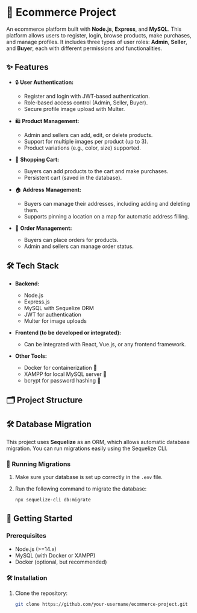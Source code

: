 # 🛒 Ecommerce Project

An ecommerce platform built with **Node.js**, **Express**, and **MySQL**. This platform allows users to register, login, browse products, make purchases, and manage profiles. It includes three types of user roles: **Admin**, **Seller**, and **Buyer**, each with different permissions and functionalities.

## ✨ Features

- 🔒 **User Authentication:**
  - Register and login with JWT-based authentication.
  - Role-based access control (Admin, Seller, Buyer).
  - Secure profile image upload with Multer.
  
- 🛍️ **Product Management:**
  - Admin and sellers can add, edit, or delete products.
  - Support for multiple images per product (up to 3).
  - Product variations (e.g., color, size) supported.
  
- 🛒 **Shopping Cart:**
  - Buyers can add products to the cart and make purchases.
  - Persistent cart (saved in the database).
  
- 🏠 **Address Management:**
  - Buyers can manage their addresses, including adding and deleting them.
  - Supports pinning a location on a map for automatic address filling.
  
- 🛒 **Order Management:**
  - Buyers can place orders for products.
  - Admin and sellers can manage order status.

## 🛠️ Tech Stack

- **Backend:**
  - Node.js
  - Express.js
  - MySQL with Sequelize ORM
  - JWT for authentication
  - Multer for image uploads

- **Frontend (to be developed or integrated):**
  - Can be integrated with React, Vue.js, or any frontend framework.

- **Other Tools:**
  - Docker for containerization 🐳
  - XAMPP for local MySQL server 🐬
  - bcrypt for password hashing 🔐

## 🗂️ Project Structure

## 🛠️ Database Migration

This project uses **Sequelize** as an ORM, which allows automatic database migration. You can run migrations easily using the Sequelize CLI.

### 🔄 Running Migrations

1. Make sure your database is set up correctly in the `.env` file.
2. Run the following command to migrate the database:

   ```bash
   npx sequelize-cli db:migrate

## 🚀 Getting Started

### Prerequisites
- Node.js (>=14.x)
- MySQL (with Docker or XAMPP)
- Docker (optional, but recommended)

### 🛠️ Installation

1. Clone the repository:

    ```bash
   git clone https://github.com/your-username/ecommerce-project.git


